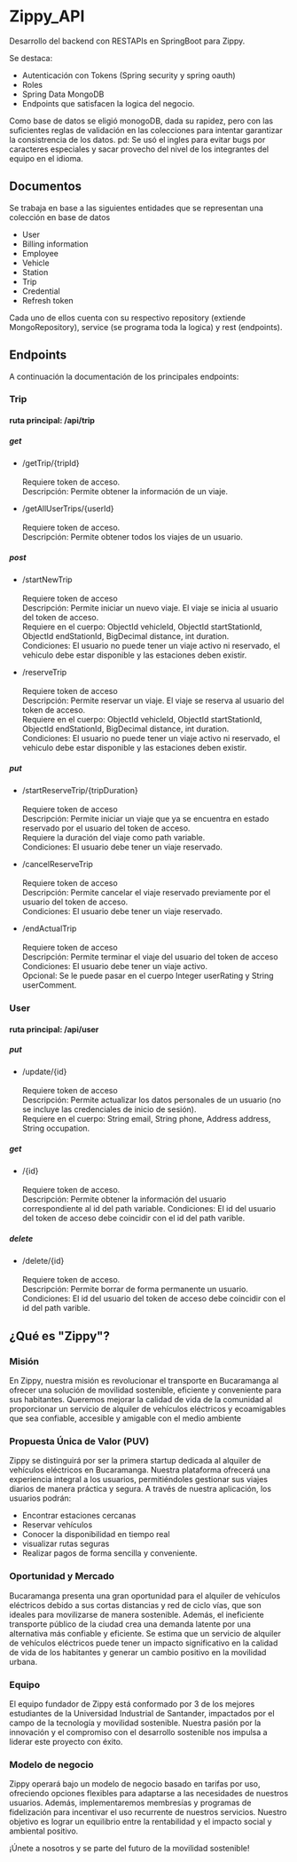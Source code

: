 # Zippy_API
Desarrollo del backend con RESTAPIs en SpringBoot para Zippy. 

Se destaca:

- Autenticación con Tokens (Spring security y spring oauth)
- Roles
- Spring Data MongoDB
- Endpoints que satisfacen la logica del negocio.

Como base de datos se eligió monogoDB, dada su rapidez, pero con las suficientes reglas de validación en las colecciones para intentar garantizar la consistrencia de los datos.
pd: Se usó el ingles para evitar bugs por caracteres especiales y sacar provecho del nivel de los integrantes del equipo en el idioma.

## Documentos

Se trabaja en base a las siguientes entidades que se representan una colección en base de datos

- User
- Billing information
- Employee
- Vehicle
- Station
- Trip
- Credential
- Refresh token

Cada uno de ellos cuenta con su respectivo repository (extiende MongoRepository), service (se programa toda la logica) y rest (endpoints).

## Endpoints

A continuación la documentación de los principales endpoints:

### Trip

#### ruta principal: /api/trip

##### get
- /getTrip/{tripId}
  <br><br>
  Requiere token de acceso.
  <br>
  Descripción: Permite obtener la información de un viaje.

- /getAllUserTrips/{userId}
  <br><br>
  Requiere token de acceso.
  <br>
  Descripción: Permite obtener todos los viajes de un usuario.

##### post

- /startNewTrip
  <br><br>
  Requiere token de acceso
  <br>
  Descripción: Permite iniciar un nuevo viaje. El viaje se inicia al usuario del token de acceso.
  <br>
  Requiere en el cuerpo: ObjectId vehicleId, ObjectId startStationId, ObjectId endStationId, BigDecimal distance, int duration.
  <br>
  Condiciones: El usuario no puede tener un viaje activo ni reservado, el vehiculo debe estar disponible y las estaciones deben existir.
  
- /reserveTrip
  <br><br>
  Requiere token de acceso
  <br>
  Descripción: Permite reservar un viaje. El viaje se reserva al usuario del token de acceso.
  <br>
  Requiere en el cuerpo: ObjectId vehicleId, ObjectId startStationId, ObjectId endStationId, BigDecimal distance, int duration.
  <br>
  Condiciones: El usuario no puede tener un viaje activo ni reservado, el vehiculo debe estar disponible y las estaciones deben existir.
  
  
##### put
- /startReserveTrip/{tripDuration}
  <br><br>
  Requiere token de acceso
  <br>
  Descripción: Permite iniciar un viaje que ya se encuentra en estado reservado por el usuario del token de acceso.
  <br>
  Requiere la duración del viaje como path variable.
  <br>
  Condiciones: El usuario debe tener un viaje reservado.

- /cancelReserveTrip
  <br><br>
  Requiere token de acceso
  <br>
  Descripción: Permite cancelar el viaje reservado previamente por el usuario del token de acceso.
  <br>
  Condiciones: El usuario debe tener un viaje reservado.

- /endActualTrip
  <br><br>
  Requiere token de acceso
  <br>
  Descripción: Permite terminar el viaje del usuario del token de acceso
  <br>
  Condiciones: El usuario debe tener un viaje activo.
  <br>
  Opcional: Se le puede pasar en el cuerpo Integer userRating y String userComment.


### User

#### ruta principal: /api/user

##### put
- /update/{id}
  <br><br>
  Requiere token de acceso
  <br>
  Descripción: Permite actualizar los datos personales de un usuario (no se incluye las credenciales de inicio de sesión).
  <br>
  Requiere en el cuerpo: String email, String phone, Address address, String occupation.
  
##### get
- /{id}
  <br><br>
  Requiere token de acceso.
  <br>
  Descripción: Permite obtener la información del usuario correspondiente al id del path variable.
  Condiciones: El id del usuario del token de acceso debe coincidir con el id del path varible.
  
##### delete
- /delete/{id}
  <br><br>
  Requiere token de acceso.
  <br>
  Descripción: Permite borrar de forma permanente un usuario.
  Condiciones: El id del usuario del token de acceso debe coincidir con el id del path varible.


## ¿Qué es "Zippy"?

### Misión

En Zippy, nuestra misión es revolucionar el transporte en Bucaramanga al ofrecer una solución de movilidad sostenible, eficiente y conveniente para sus habitantes. Queremos mejorar la calidad de vida de la comunidad al proporcionar un servicio de alquiler de vehículos eléctricos y ecoamigables que sea confiable, accesible y amigable con el medio ambiente

### Propuesta Única de Valor (PUV)

Zippy se distinguirá por ser la primera startup dedicada al alquiler de vehículos eléctricos en Bucaramanga. Nuestra plataforma ofrecerá una experiencia integral a los usuarios, permitiéndoles gestionar sus viajes diarios de manera práctica y segura. A través de nuestra aplicación, los usuarios podrán: 
- Encontrar estaciones cercanas
- Reservar vehículos
- Conocer la disponibilidad en tiempo real
- visualizar rutas seguras
- Realizar pagos de forma sencilla y conveniente.

### Oportunidad y Mercado

Bucaramanga presenta una gran oportunidad para el alquiler de vehículos eléctricos debido a sus cortas distancias y red de ciclo vías, que son ideales para movilizarse de manera sostenible. Además, el ineficiente transporte público de la ciudad crea una demanda latente por una alternativa más confiable y eficiente. Se estima que un servicio de alquiler de vehículos eléctricos puede tener un impacto significativo en la calidad de vida de los habitantes y generar un cambio positivo en la movilidad urbana.

### Equipo

El equipo fundador de Zippy está conformado por 3 de los mejores estudiantes de la Universidad Industrial de Santander, impactados por el campo de la tecnología y movilidad sostenible. Nuestra pasión por la innovación y el compromiso con el desarrollo sostenible nos impulsa a liderar este proyecto con éxito.

### Modelo de negocio

Zippy operará bajo un modelo de negocio basado en tarifas por uso, ofreciendo opciones flexibles para adaptarse a las necesidades de nuestros usuarios. Además, implementaremos membresías y programas de fidelización para incentivar el uso recurrente de nuestros servicios. Nuestro objetivo es lograr un equilibrio entre la rentabilidad y el impacto social y ambiental positivo.

¡Únete a nosotros y se parte del futuro de la movilidad sostenible!

